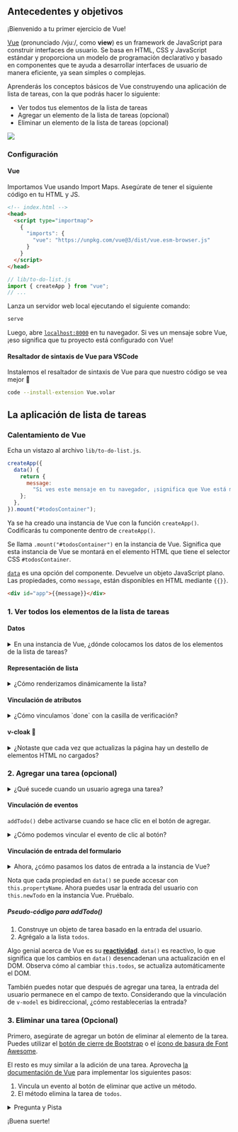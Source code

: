 ## Antecedentes y objetivos

¡Bienvenido a tu primer ejercicio de Vue!

[Vue](https://vuejs.org/guide/introduction.html) (pronunciado /vjuː/, como **view**) es un framework de JavaScript para construir interfaces de usuario. Se basa en HTML, CSS y JavaScript estándar y proporciona un modelo de programación declarativo y basado en componentes que te ayuda a desarrollar interfaces de usuario de manera eficiente, ya sean simples o complejas.

Aprenderás los conceptos básicos de Vue construyendo una aplicación de lista de tareas, con la que podrás hacer lo siguiente:

- Ver todos tus elementos de la lista de tareas
- Agregar un elemento de la lista de tareas (opcional)
- Eliminar un elemento de la lista de tareas (opcional)

![](https://raw.githubusercontent.com/lewagon/fullstack-images/master/frontend/to-do-list-vue-user-flow.gif)

### Configuración

#### Vue

Importamos Vue usando Import Maps. Asegúrate de tener el siguiente código en tu HTML y JS.

```html
<!-- index.html -->
<head>
  <script type="importmap">
    {
      "imports": {
        "vue": "https://unpkg.com/vue@3/dist/vue.esm-browser.js"
      }
    }
  </script>
</head>
```

```js
// lib/to-do-list.js
import { createApp } from "vue";
// ...
```

Lanza un servidor web local ejecutando el siguiente comando:

```bash
serve
```

Luego, abre [`localhost:8000`](http://localhost:8000) en tu navegador. Si ves un mensaje sobre Vue, ¡eso significa que tu proyecto está configurado con Vue!

#### Resaltador de sintaxis de Vue para VSCode

Instalemos el resaltador de sintaxis de Vue para que nuestro código se vea mejor 💅

```bash
code --install-extension Vue.volar
```

## La aplicación de lista de tareas

### Calentamiento de Vue

Echa un vistazo al archivo `lib/to-do-list.js`.

```js
createApp({
  data() {
    return {
      message:
        "Si ves este mensaje en tu navegador, ¡significa que Vue está montado correctamente! 🙌",
    };
  },
}).mount("#todosContainer");
```

Ya se ha creado una instancia de Vue con la función `createApp()`. Codificarás tu componente dentro de `createApp()`.

Se llama `.mount("#todosContainer")` en la instancia de Vue. Significa que esta instancia de Vue se montará en el elemento HTML que tiene el selector CSS `#todosContainer`.

[`data`](https://vuejs.org/api/options-state.html#data) es una opción del componente. Devuelve un objeto JavaScript plano. Las propiedades, como `message`, están disponibles en HTML mediante `{{}}`.

```html
<div id="app">{{message}}</div>
```

### 1. Ver todos los elementos de la lista de tareas

#### Datos

<details>
<summary markdown='span'>En una instancia de Vue, ¿dónde colocamos los datos de los elementos de la lista de tareas?</summary>

Tienes los elementos de la lista de tareas en un arreglo.

```js
[
  { title: "Codificar una lista de tareas", done: false },
  { title: "Desayunar", done: true },
  { title: "Hacer ejercicio", done: false },
  { title: "Regar las plantas", done: true },
];
```

Podemos colocar esta lista en la opción `data` como datos iniciales y asignarla a una propiedad significativa, como `todos` o `items`. Es importante dar un nombre significativo a las cosas, para que tu código sea legible para tu futuro yo y otras personas.

```js
createApp({
  data() {
    return {
      todos: [
        { title: "Codificar una lista de tareas", done: false },
        { title: "Desayunar", done: true },
        { title: "Hacer ejercicio", done: false },
        { title: "Regar las plantas", done: true },
      ],
    };
  },
}).mount("#todosContainer");
```

</details>

#### Representación de lista

<details>
<summary markdown='span'>¿Cómo renderizamos dinámicamente la lista?</summary>

Podemos usar una directiva incorporada [`v-for`](https://vuejs.org/api/built-in-directives.html#v-for). Es similar a `.each` en Ruby. Lee la documentación y escribe tu código en `index.html` para renderizar tu lista de tareas basada en `todos`.

ℹ️ Ya has codificado una lista de tareas en el primer ejercicio, así que siéntete libre de reutilizar parte del HTML que escribiste anteriormente.

</details>

#### Vinculación de atributos

<details>
<summary markdown='span'>¿Cómo vinculamos `done` con la casilla de verificación?</summary>

Podemos usar [`v-bind`](https://vuejs.org/api/built-in-directives.html#v-bind) para renderizar dinámicamente los atributos HTML. En el caso de la casilla de verificación, podemos hacer lo siguiente:

```html
<input type="checkbox" v-bind:checked="theDoneBooleanGoesHere" />
```

</details>

#### v-cloak 🧥

<details>
<summary markdown='span'>¿Notaste que cada vez que actualizas la página hay un destello de elementos HTML no cargados?</summary>

![](https://raw.githubusercontent.com/lewagon/fullstack-images/master/frontend/vue-un-compiled-flash.gif)

Eso se debe a que el HTML aún no se ha compilado cuando actualizamos. Podemos usar `v-cloak` para ocultar temporalmente el HTML no compilado. Lee [la documentación](https://vuejs.org/api/built-in-directives.html#v-cloak) e implementa esto en tu aplicación. Recuerda hacer una **recarga completa** cuando cambies el archivo CSS.

¡Eso es todo! ¡Felicidades por tu primer aplicación de Vue! 🥂 ¡Continúa con las opciones para intentar implementar las acciones **Crear** y **Eliminar**!

</details>

### 2. Agregar una tarea (opcional)

<details>
<summary markdown='span'>¿Qué sucede cuando un usuario agrega una tarea?</summary>

1. El usuario completa el título de la tarea
2. El usuario hace clic en un botón
3. La tarea se agrega y aparece en la lista.

Cuando se hace clic en el botón, la instancia de Vue debe encargarse de obtener los datos y agregarlos a la lista. Crearemos un [método](https://vuejs.org/api/options-state.html#methods) llamado `addTodo()` para encargarse de todo esto.

Los métodos se definen en la opción `methods`:

```js
createApp({
  data() {
    // ...
  },
  methods: {
    addTodo() {
      console.log("Agregando una tarea...");
    },
  },
}).mount("#todosContainer");
```

</details>

#### Vinculación de eventos

`addTodo()` debe activarse cuando se hace clic en el botón de agregar.

<details>
<summary markdown='span'>¿Cómo podemos vincular el evento de clic al botón?</summary>

Podemos usar [`v-on`](https://vuejs.org/api/built-in-directives.html#v-on) para escuchar el evento de clic.

```html
<button v-on:click="addTodo">Agregar</button>
```

Verifica en la consola de tu navegador, ¿puedes ver el `console.log` que agregaste en tu método? Si es así, ¡entonces tu vinculación de eventos es exitosa!

</details>

#### Vinculación de entrada del formulario

<details>
<summary markdown='span'>Ahora, ¿cómo pasamos los datos de entrada a la instancia de Vue?</summary>

Podemose usar [`v-model`](https://vuejs.org/guide/essentials/forms.html#form-input-bindings). Es parecido a `v-bind`. `v-bind` crea una vinculación en una dirección - de la instancia Vue al HTML. `v-model` vincula en dos direcciones. Se usa mucho en los formularios, porque necesitamos sincronizar el estado de un `<input>` con el estado correspondiente en JavaScript.

Para usar `v-model`, tenemos que haber declarado una propiedad de `data()`.

```js
data() {
  return {
    // ...
    newTodo: null
  }
},
```

</details>

Nota que cada propiedad en `data()` se puede accesar con `this.propertyName`. Ahora puedes usar la entrada del usuario con `this.newTodo` en la instancia Vue. Pruébalo.

##### Pseudo-código para addTodo()

1. Construye un objeto de tarea basado en la entrada del usuario.
2. Agrégalo a la lista `todos`.

Algo genial acerca de Vue es su [**reactividad**](https://vuejs.org/guide/extras/reactivity-in-depth.html). `data()` es reactivo, lo que significa que los cambios en `data()` desencadenan una actualización en el DOM. Observa cómo al cambiar `this.todos`, se actualiza automáticamente el DOM.

También puedes notar que después de agregar una tarea, la entrada del usuario permanece en el campo de texto. Considerando que la vinculación de `v-model` es bidireccional, ¿cómo restablecerías la entrada?

</details>

### 3. Eliminar una tarea (Opcional)

Primero, asegúrate de agregar un botón de eliminar al elemento de la tarea. Puedes utilizar el [botón de cierre de Bootstrap](https://getbootstrap.com/docs/5.0/components/close-button/) o el [ícono de basura de Font Awesome](https://fontawesome.com/search?q=trash&o=r).

El resto es muy similar a la adición de una tarea. Aprovecha [la documentación de Vue](https://vuejs.org/guide/introduction.html) para implementar los siguientes pasos:

1. Vincula un evento al botón de eliminar que active un método.
2. El método elimina la tarea de `todos`.

<details>
<summary markdown='span'>Pregunta y Pista</summary>

❓ ¿Cómo sabe este método qué tarea eliminar?
❓ ¿Cuál es el identificador único de cada tarea? Puedes usar esto para identificar qué tarea eliminar.

💡 Puedes pasar un argumento a un método.
💡 Tienes acceso al índice en `v-for`.

</details>

¡Buena suerte!
